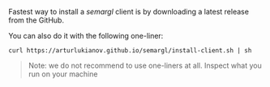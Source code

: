 Fastest way to install a *semargl* client is by downloading a latest release from the GitHub.

You can also do it with the following one-liner:
```
curl https://arturlukianov.github.io/semargl/install-client.sh | sh
```

> Note: we do not recommend to use one-liners at all. Inspect what you run on your machine